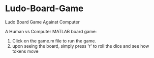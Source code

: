 # Ludo-Board-Game
Ludo Board Game Against Computer

A Human vs Computer MATLAB board game:
1. Click on the game.m file to run the game. 
2. upon seeing the board, simply press 'r' to roll the dice and see how tokens move
